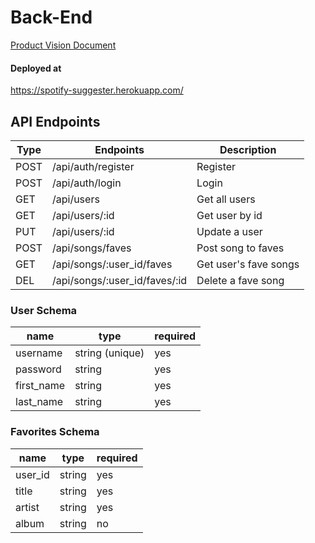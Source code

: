 # Back-End

[Product Vision Document](https://docs.google.com/document/d/1mfx4VSyZvkC7BVNo1Vz5nHS8Sx7mu_JJmQVh0p0T9o8/)

#### Deployed at

https://spotify-suggester.herokuapp.com/

## API Endpoints

| Type | Endpoints                     | Description           |
| ---- | ----------------------------- | --------------------- |
| POST | /api/auth/register            | Register              |
| POST | /api/auth/login               | Login                 |
| GET  | /api/users                    | Get all users         |
| GET  | /api/users/:id                | Get user by id        |
| PUT  | /api/users/:id                | Update a user         |
| POST | /api/songs/faves              | Post song to faves    |
| GET  | /api/songs/:user_id/faves     | Get user's fave songs |
| DEL  | /api/songs/:user_id/faves/:id | Delete a fave song    |

### User Schema

| name       | type            | required |
| ---------- | --------------- | -------- |
| username   | string (unique) | yes      |
| password   | string          | yes      |
| first_name | string          | yes      |
| last_name  | string          | yes      |

### Favorites Schema

| name    | type   | required |
| ------- | ------ | -------- |
| user_id | string | yes      |
| title   | string | yes      |
| artist  | string | yes      |
| album   | string | no       |
